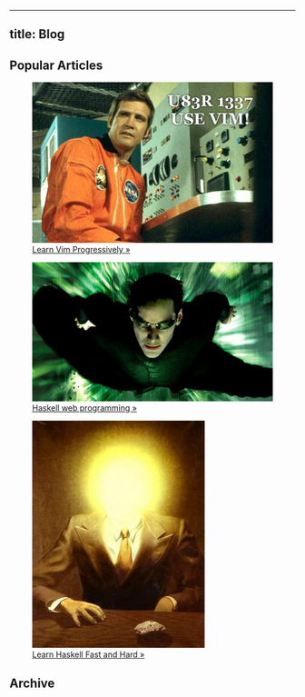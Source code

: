 -----
title: Blog
-----

Popular Articles
----------------

<div class="popularblock">
    <a href="/Scratch/en/blog/Learn-Vim-Progressively/">
        <figure>
            <img src="/Scratch/img/blog/Learn-Vim-Progressively/uber_leet_use_vim.jpg" alt="Ü83R 1337 use Vim!"/>
            <figcaption>
            Learn Vim Progressively <span class="nicer">»</span>
            </figcaption>
        </figure>
    </a>
</div>

<div class="popularblock">
    <a href="/Scratch/en/blog/Yesod-tutorial-for-newbies/">
        <figure>
            <img src="/Scratch/img/blog/Yesod-tutorial-for-newbies/flying_neo.jpg" alt="Neo Flying at warp speed"/>
            <figcaption>
            Haskell web programming <span class="nicer">»</span>
            </figcaption>
        </figure>
    </a>
</div>

<div class="popularblock">
    <a href="/Scratch/en/blog/Haskell-the-Hard-Way/">
        <figure>
        <img src="/Scratch/img/blog/Haskell-the-Hard-Way/magritte_pleasure_principle.jpg" alt="Magritte pleasure principle"/>
        <figcaption>
        Learn Haskell Fast and Hard <span class="nicer">»</span>
        </figcaption>
        </figure>
    </a>
</div>

<div class="flush"></div>

Archive
-------

